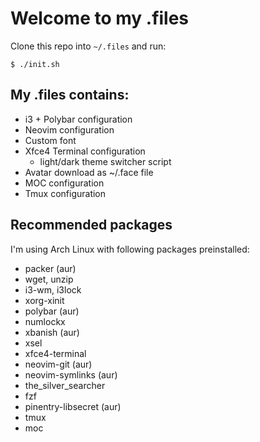# Welcome to my .files

Clone this repo into `~/.files` and run:
```
$ ./init.sh
```

## My .files contains:
- i3 + Polybar configuration
- Neovim configuration
- Custom font
- Xfce4 Terminal configuration
  - light/dark theme switcher script
- Avatar download as ~/.face file
- MOC configuration
- Tmux configuration

## Recommended packages
I'm using Arch Linux with following packages preinstalled:
- packer (aur)
- wget, unzip
- i3-wm, i3lock
- xorg-xinit
- polybar (aur)
- numlockx
- xbanish (aur)
- xsel
- xfce4-terminal
- neovim-git (aur)
- neovim-symlinks (aur)
- the\_silver\_searcher
- fzf
- pinentry-libsecret (aur)
- tmux
- moc
